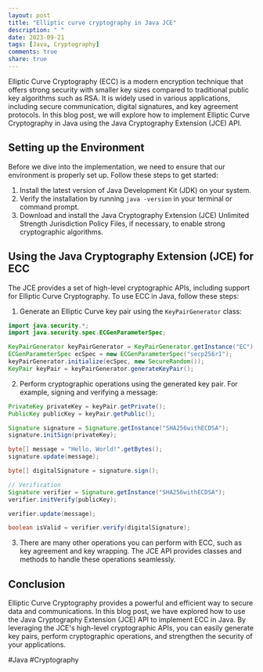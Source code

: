 ```yaml
---
layout: post
title: "Elliptic curve cryptography in Java JCE"
description: " "
date: 2023-09-21
tags: [Java, Cryptography]
comments: true
share: true
---
```


Elliptic Curve Cryptography (ECC) is a modern encryption technique that offers strong security with smaller key sizes compared to traditional public key algorithms such as RSA. It is widely used in various applications, including secure communication, digital signatures, and key agreement protocols. In this blog post, we will explore how to implement Elliptic Curve Cryptography in Java using the Java Cryptography Extension (JCE) API.

## Setting up the Environment

Before we dive into the implementation, we need to ensure that our environment is properly set up. Follow these steps to get started:

1. Install the latest version of Java Development Kit (JDK) on your system.
2. Verify the installation by running `java -version` in your terminal or command prompt.
3. Download and install the Java Cryptography Extension (JCE) Unlimited Strength Jurisdiction Policy Files, if necessary, to enable strong cryptographic algorithms.

## Using the Java Cryptography Extension (JCE) for ECC

The JCE provides a set of high-level cryptographic APIs, including support for Elliptic Curve Cryptography. To use ECC in Java, follow these steps:

1. Generate an Elliptic Curve key pair using the `KeyPairGenerator` class:

```java
import java.security.*;
import java.security.spec.ECGenParameterSpec;

KeyPairGenerator keyPairGenerator = KeyPairGenerator.getInstance("EC");
ECGenParameterSpec ecSpec = new ECGenParameterSpec("secp256r1");
keyPairGenerator.initialize(ecSpec, new SecureRandom());
KeyPair keyPair = keyPairGenerator.generateKeyPair();
```

2. Perform cryptographic operations using the generated key pair. For example, signing and verifying a message:

```java
PrivateKey privateKey = keyPair.getPrivate();
PublicKey publicKey = keyPair.getPublic();

Signature signature = Signature.getInstance("SHA256withECDSA");
signature.initSign(privateKey);

byte[] message = "Hello, World!".getBytes();
signature.update(message);

byte[] digitalSignature = signature.sign();

// Verification
Signature verifier = Signature.getInstance("SHA256withECDSA");
verifier.initVerify(publicKey);

verifier.update(message);

boolean isValid = verifier.verify(digitalSignature);
```

3. There are many other operations you can perform with ECC, such as key agreement and key wrapping. The JCE API provides classes and methods to handle these operations seamlessly.

## Conclusion

Elliptic Curve Cryptography provides a powerful and efficient way to secure data and communications. In this blog post, we have explored how to use the Java Cryptography Extension (JCE) API to implement ECC in Java. By leveraging the JCE's high-level cryptographic APIs, you can easily generate key pairs, perform cryptographic operations, and strengthen the security of your applications.

#Java #Cryptography